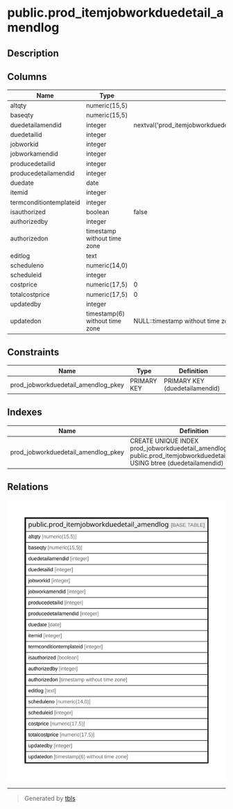 # public.prod_itemjobworkduedetail_amendlog

## Description

## Columns

| Name | Type | Default | Nullable | Children | Parents | Comment |
| ---- | ---- | ------- | -------- | -------- | ------- | ------- |
| altqty | numeric(15,5) |  | true |  |  |  |
| baseqty | numeric(15,5) |  | true |  |  |  |
| duedetailamendid | integer | nextval('prod_itemjobworkduedetail_amendlog_duedetailamendid_seq'::regclass) | false |  |  |  |
| duedetailid | integer |  | true |  |  |  |
| jobworkid | integer |  | true |  |  |  |
| jobworkamendid | integer |  | true |  |  |  |
| producedetailid | integer |  | true |  |  |  |
| producedetailamendid | integer |  | true |  |  |  |
| duedate | date |  | true |  |  |  |
| itemid | integer |  | true |  |  |  |
| termconditiontemplateid | integer |  | true |  |  |  |
| isauthorized | boolean | false | true |  |  |  |
| authorizedby | integer |  | true |  |  |  |
| authorizedon | timestamp without time zone |  | true |  |  |  |
| editlog | text |  | true |  |  |  |
| scheduleno | numeric(14,0) |  | true |  |  |  |
| scheduleid | integer |  | true |  |  |  |
| costprice | numeric(17,5) | 0 | true |  |  |  |
| totalcostprice | numeric(17,5) | 0 | true |  |  |  |
| updatedby | integer |  | true |  |  |  |
| updatedon | timestamp(6) without time zone | NULL::timestamp without time zone | true |  |  |  |

## Constraints

| Name | Type | Definition |
| ---- | ---- | ---------- |
| prod_jobworkduedetail_amendlog_pkey | PRIMARY KEY | PRIMARY KEY (duedetailamendid) |

## Indexes

| Name | Definition |
| ---- | ---------- |
| prod_jobworkduedetail_amendlog_pkey | CREATE UNIQUE INDEX prod_jobworkduedetail_amendlog_pkey ON public.prod_itemjobworkduedetail_amendlog USING btree (duedetailamendid) |

## Relations

![er](public.prod_itemjobworkduedetail_amendlog.svg)

---

> Generated by [tbls](https://github.com/k1LoW/tbls)
